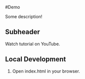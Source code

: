 #Demo

Some description!

## Subheader

Watch tutorial on YouTube.


## Local Development

1. Open index.html in your browser.
